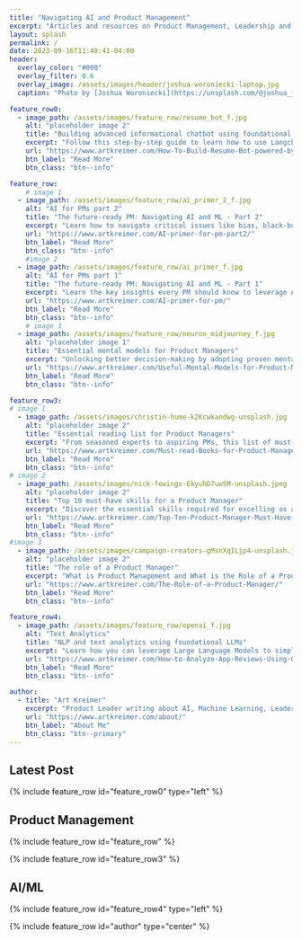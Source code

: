```yaml
---
title: "Navigating AI and Product Management"
excerpt: "Articles and resources on Product Management, Leadership and Artificial Intelligence"
layout: splash
permalink: /
date: 2023-09-16T11:48:41-04:00
header:
  overlay_color: "#000"
  overlay_filter: 0.6
  overlay_image: /assets/images/header/joshua-woroniecki-laptop.jpg
  caption: "Photo by [Joshua Woroniecki](https://unsplash.com/@joshua_j_woroniecki?utm_source=unsplash&utm_medium=referral&utm_content=creditCopyText) on [**Unsplash**](https://unsplash.com/photos/lzh3hPtJz9c?utm_source=unsplash&utm_medium=referral&utm_content=creditCopyText)"

feature_row0:
  - image_path: /assets/images/feature_row/resume_bot_f.jpg
    alt: "placeholder image 2"
    title: "Building advanced informational chatbot using foundational LLM and Retrieval Augmented Generation (RAG)"
    excerpt: "Follow this step-by-step guide to learn how to use Langchain, Vector DB, GPT-3.5, and Streamlit to create an advanced informational chatbot."
    url: "https://www.artkreimer.com/How-To-Build-Resume-Bot-powered-by-llm/"
    btn_label: "Read More"
    btn_class: "btn--info"

feature_row:
    # image 1
  - image_path: /assets/images/feature_row/ai_primer_2_f.jpg
    alt: "AI for PMs part 2"
    title: "The future-ready PM: Navigating AI and ML - Part 2"
    excerpt: "Learn how to navigate critical issues like bias, black-box algorithms, and data security, while setting up for ongoing success through continuous evaluation."
    url: "https://www.artkreimer.com/AI-primer-for-pm-part2/"
    btn_label: "Read More"
    btn_class: "btn--info"
    #image 2
  - image_path: /assets/images/feature_row/ai_primer_f.jpg
    alt: "AI for PMs part 1"
    title: "The future-ready PM: Navigating AI and ML - Part 1"
    excerpt: "Learn the key insights every PM should know to leverage Artificial Intelligence and Machine Learning for gaining a competitive edge in product development."
    url: "https://www.artkreimer.com/AI-primer-for-pm/"
    btn_label: "Read More"
    btn_class: "btn--info"
    # image 3
  - image_path: /assets/images/feature_row/neuron_midjourney_f.jpg
    alt: "placeholder image 1"
    title: "Essential mental models for Product Managers"
    excerpt: "Unlocking better decision-making by adopting proven mental models. This guide unpacks the top mental frameworks that every Product Manager should know for making smarter decisions."
    url: "https://www.artkreimer.com/Useful-Mental-Models-for-Product-Managers/"
    btn_label: "Read More"
    btn_class: "btn--info"

feature_row3:
# image 1
  - image_path: /assets/images/christin-hume-k2Kcwkandwg-unsplash.jpg
    alt: "placeholder image 2"
    title: "Essential reading list for Product Managers"
    excerpt: "From seasoned experts to aspiring PMs, this list of must-read books covers all the bases. Discover the reads that will sharpen your skills and mindset."
    url: "https://www.artkreimer.com/Must-read-Books-for-Product-Managers/"
    btn_label: "Read More"
    btn_class: "btn--info"
# image 2
  - image_path: /assets/images/nick-fewings-EkyuhD7uwSM-unsplash.jpeg
    alt: "placeholder image 2"
    title: "Top 10 must-have skills for a Product Manager"
    excerpt: "Discover the essential skills required for excelling as a Product Manager across various organizations."
    url: "https://www.artkreimer.com/Top-Ten-Product-Manager-Must-Have-Skills/"
    btn_label: "Read More"
    btn_class: "btn--info"
#image 3
  - image_path: /assets/images/campaign-creators-gMsnXqILjp4-unsplash.jpeg
    alt: "placeholder image 2"
    title: "The role of a Product Manager"
    excerpt: "What is Product Management and What is the Role of a Product Manager?"
    url: "https://www.artkreimer.com/The-Role-of-a-Product-Manager/"
    btn_label: "Read More"
    btn_class: "btn--info"

feature_row4:
  - image_path: /assets/images/feature_row/openai_f.jpg
    alt: "Text Analytics"
    title: "NLP and text analytics using foundational LLMs"
    excerpt: "Learn how you can leverage Large Language Models to simplify sentiment analysis, emotion detection, and topic extraction."
    url: "https://www.artkreimer.com/How-to-Analyze-App-Reviews-Using-GPT/"
    btn_label: "Read More"
    btn_class: "btn--info"

author: 
  - title: "Art Kreimer"
    excerpt: "Product Leader writing about AI, Machine Learning, Leadership and Product Management."
    url: "https://www.artkreimer.com/about/"
    btn_label: "About Me"
    btn_class: "btn--primary"
---
```


<!-- {% include feature_row id="intro" type="center" %} -->


## Latest Post

{% include feature_row id="feature_row0" type="left"  %}

## Product Management
{% include feature_row id="feature_row" %}

{% include feature_row id="feature_row3" %}


## AI/ML
{% include feature_row id="feature_row4" type="left" %}


{% include feature_row id="author" type="center" %}
